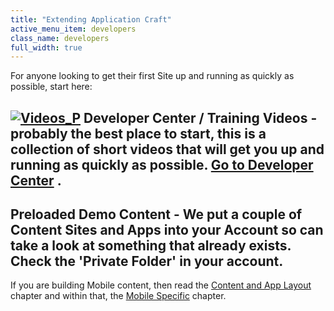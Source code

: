 ```yaml
---
title: "Extending Application Craft"
active_menu_item: developers
class_name: developers
full_width: true
---
```



For anyone looking to get their first Site up and running as quickly as possible, start here:

## [![Videos\_P](/img/docs/videos_p.png)](http://www.applicationcraft.com/learning-center) Developer Center / Training Videos - probably the best place to start, this is a collection of short videos that will get you up and running as quickly as possible. [Go to Developer Center](http://www.applicationcraft.com/mobile-application/developer-center) .

## Preloaded Demo Content - We put a couple of Content Sites and Apps into your Account so can take a look at something that already exists. Check the 'Private Folder' in your account.

If you are building Mobile content, then read the [Content and App Layout](product-guide/content-and-app-layout/index.htm) chapter and within that, the [Mobile Specific](product-guide/mobile-apps-sites/index.htm) chapter.

